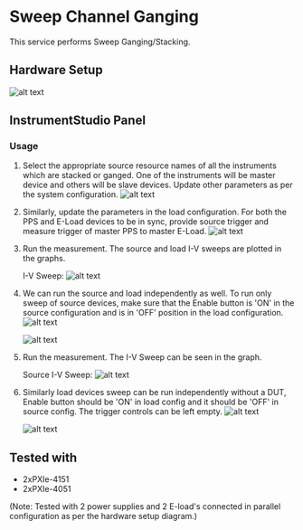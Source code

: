 # Sweep Channel Ganging
This service performs Sweep Ganging/Stacking.

## Hardware Setup
  ![alt text](../meas-images/ganging-hw-setup.png)

## InstrumentStudio Panel

### Usage

1. Select the appropriate source resource names of all the instruments which are stacked or ganged. One of the instruments will be master device and others will be slave devices. Update other parameters as per the system configuration.
   ![alt text](../meas-images/sweep-source-config.png)

2. Similarly, update the parameters in the load configuration. For both the PPS and E-Load devices to be in sync, provide source trigger and measure trigger of master PPS to master E-Load.
   ![alt text](../meas-images/sweep-load-config.png)

3. Run the measurement. The source and load I-V sweeps are plotted in the graphs.
   
   I-V Sweep:
   ![alt text](../meas-images/sweep-meas-results.png)

4. We can run the source and load independently as well. To run only sweep of source devices, make sure that the Enable button is 'ON' in the source configuration and is in 'OFF' position in the load configuration.
   ![alt text](../meas-images/sweep-source-enable.png)

   ![alt text](../meas-images/sweep-load-disable.png)

5. Run the measurement. The I-V Sweep can be seen in the graph. 
   
   Source I-V Sweep:
   ![alt text](../meas-images/sweep-source-results.png)

6. Similarly load devices sweep can be run independently without a DUT, Enable button should be 'ON' in load config and it should be 'OFF' in source config. The trigger controls can be left empty.
   ![alt text](../meas-images/sweep-source-disable.png)

   ![alt text](../meas-images/sweep-load-enable.png)

## Tested with
- 2xPXIe-4151
- 2xPXIe-4051

(Note: Tested with 2 power supplies and 2 E-load's connected in parallel configuration as per the hardware setup diagram.)




